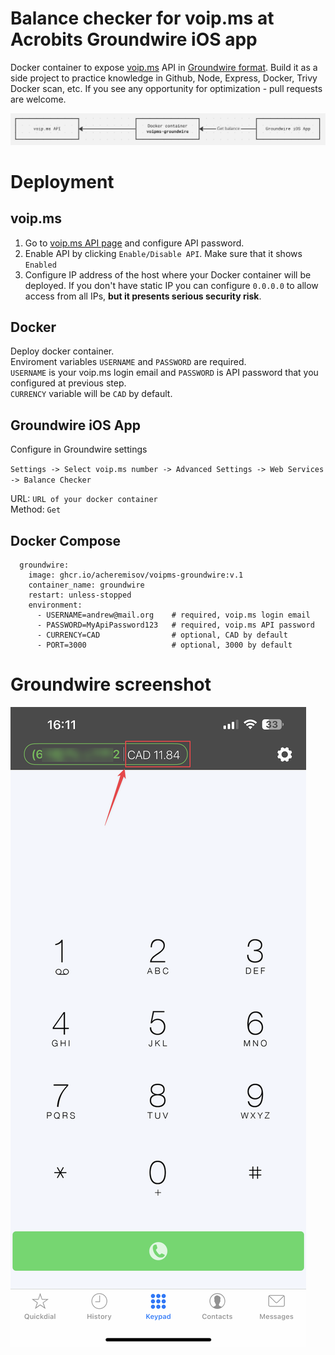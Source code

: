 # Balance checker for voip.ms at Acrobits Groundwire iOS app

Docker container to expose [voip.ms](voip.ms) API in [Groundwire format](https://doc.acrobits.net/api/client/balance_checker.html). Build it as a side project to practice knowledge in Github, Node, Express, Docker, Trivy Docker scan, etc. If you see any opportunity for optimization - pull requests are welcome.

![This is an image](/pictures/diagram.png)

# Deployment

## voip.ms

1. Go to [voip.ms API page](https://voip.ms/m/api.php) and configure API password.
2. Enable API by clicking `Enable/Disable API`. Make sure that it shows `Enabled`
3. Configure IP address of the host where your Docker container will be deployed. If you don't have static IP you can configure `0.0.0.0` to allow access from all IPs, **but it presents serious security risk**.

## Docker

Deploy docker container. <br>
Enviroment variables `USERNAME` and `PASSWORD` are required. <br>
`USERNAME` is your voip.ms login email and `PASSWORD` is API password that you configured at previous step. <br>
`CURRENCY` variable will be `CAD` by default.

## Groundwire iOS App

Configure in Groundwire settings

`Settings -> Select voip.ms number -> Advanced Settings -> Web Services -> Balance Checker`

URL: `URL of your docker container` <br>
Method: `Get`

## Docker Compose

```
  groundwire:
    image: ghcr.io/acheremisov/voipms-groundwire:v.1
    container_name: groundwire
    restart: unless-stopped
    environment:
      - USERNAME=andrew@mail.org    # required, voip.ms login email
      - PASSWORD=MyApiPassword123   # required, voip.ms API password
      - CURRENCY=CAD                # optional, CAD by default
      - PORT=3000                   # optional, 3000 by default

```

# Groundwire screenshot

![This is an image](/pictures/groundwire.PNG)
